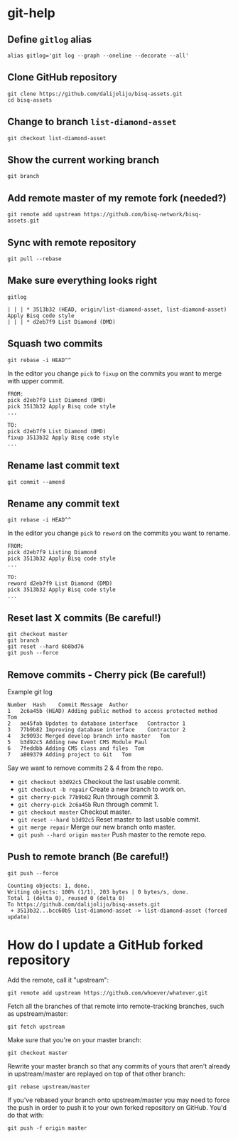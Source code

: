 # git-help

## Define `gitlog` alias
```
alias gitlog='git log --graph --oneline --decorate --all'
```

## Clone GitHub repository
```
git clone https://github.com/dalijolijo/bisq-assets.git
cd bisq-assets
```

## Change to branch `list-diamond-asset`
```
git checkout list-diamond-asset
```

## Show the current working branch
```
git branch
```

## Add remote master of my remote fork (needed?)
```
git remote add upstream https://github.com/bisq-network/bisq-assets.git
```

## Sync with remote repository
```
git pull --rebase 
```

## Make sure everything looks right
```
gitlog

| | | * 3513b32 (HEAD, origin/list-diamond-asset, list-diamond-asset) Apply Bisq code style
| | | * d2eb7f9 List Diamond (DMD)
```

## Squash two commits
```
git rebase -i HEAD^^ 
```

In the editor you change `pick` to `fixup` on the commits you want to merge with upper commit.
```
FROM:
pick d2eb7f9 List Diamond (DMD)
pick 3513b32 Apply Bisq code style
...

TO:
pick d2eb7f9 List Diamond (DMD)
fixup 3513b32 Apply Bisq code style
...
```

## Rename last commit text
```
git commit --amend
```

## Rename any commit text
```
git rebase -i HEAD^^
```

In the editor you change `pick` to `reword` on the commits you want to rename.
```
FROM:
pick d2eb7f9 Listing Diamond
pick 3513b32 Apply Bisq code style
...

TO:
reword d2eb7f9 List Diamond (DMD)
pick 3513b32 Apply Bisq code style
...
```

## Reset last X commits (Be careful!)
```
git checkout master
git branch
git reset --hard 6b8bd76
git push --force
```

## Remove commits - Cherry pick (Be careful!)
Example git log
```
Number	Hash	Commit Message	Author
1	2c6a45b	(HEAD) Adding public method to access protected method	Tom
2	ae45fab	Updates to database interface	Contractor 1
3	77b9b82	Improving database interface	Contractor 2
4	3c9093c	Merged develop branch into master	Tom
5	b3d92c5	Adding new Event CMS Module	Paul
6	7feddbb	Adding CMS class and files	Tom
7	a809379	Adding project to Git	Tom
```
Say we want to remove commits 2 & 4 from the repo.

* `git checkout b3d92c5` Checkout the last usable commit.
* `git checkout -b repair` Create a new branch to work on.
* `git cherry-pick 77b9b82` Run through commit 3.
* `git cherry-pick 2c6a45b` Run through commit 1.
* `git checkout master` Checkout master.
* `git reset --hard b3d92c5` Reset master to last usable commit.
* `git merge repair` Merge our new branch onto master.
* `git push --hard origin master` Push master to the remote repo.

## Push to remote branch (Be careful!)
```
git push --force

Counting objects: 1, done.
Writing objects: 100% (1/1), 203 bytes | 0 bytes/s, done.
Total 1 (delta 0), reused 0 (delta 0)
To https://github.com/dalijolijo/bisq-assets.git
 + 3513b32...bcc60b5 list-diamond-asset -> list-diamond-asset (forced update)
```

# How do I update a GitHub forked repository
Add the remote, call it "upstream":
```
git remote add upstream https://github.com/whoever/whatever.git
```

Fetch all the branches of that remote into remote-tracking branches, such as upstream/master:
```
git fetch upstream
```

Make sure that you're on your master branch:
```
git checkout master
```

Rewrite your master branch so that any commits of yours that aren't already in upstream/master are replayed on top of that other branch:
```
git rebase upstream/master
```

If you've rebased your branch onto upstream/master you may need to force the push in order to push it to your own forked repository on GitHub. You'd do that with:
```
git push -f origin master
```

